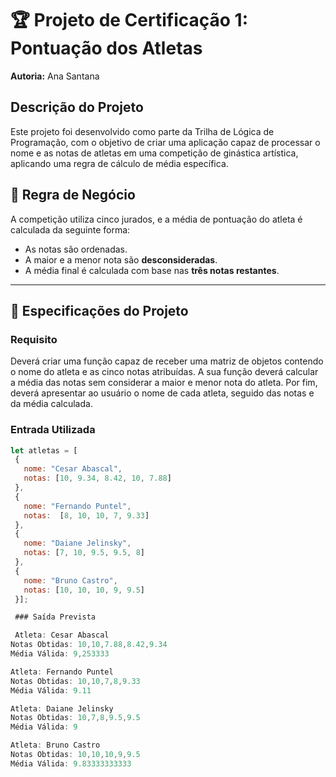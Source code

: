 # 🏆 Projeto de Certificação 1: Pontuação dos Atletas

**Autoria:** Ana Santana

## Descrição do Projeto

Este projeto foi desenvolvido como parte da Trilha de Lógica de Programação, com o objetivo de criar uma aplicação capaz de processar o nome e as notas de atletas em uma competição de ginástica artística, aplicando uma regra de cálculo de média específica.

## 🎯 Regra de Negócio

A competição utiliza cinco jurados, e a média de pontuação do atleta é calculada da seguinte forma:

* As notas são ordenadas.
* A maior e a menor nota são **desconsideradas**.
* A média final é calculada com base nas **três notas restantes**.

---

## 📝 Especificações do Projeto

### Requisito

Deverá criar uma função capaz de receber uma matriz de objetos contendo o nome do atleta e as cinco notas atribuídas. A sua função deverá calcular a média das notas sem considerar a maior e menor nota do atleta. Por fim, deverá apresentar ao usuário o nome de cada atleta, seguido das notas e da média calculada.

### Entrada Utilizada

```javascript
let atletas = [
 {
   nome: "Cesar Abascal",
   notas: [10, 9.34, 8.42, 10, 7.88]
 },
 {
   nome: "Fernando Puntel",
   notas:  [8, 10, 10, 7, 9.33]
 },
 {
   nome: "Daiane Jelinsky",
   notas: [7, 10, 9.5, 9.5, 8]
 },
 {
   nome: "Bruno Castro",
   notas: [10, 10, 10, 9, 9.5]
 }];

 ### Saída Prevista

 Atleta: Cesar Abascal
Notas Obtidas: 10,10,7.88,8.42,9.34
Média Válida: 9,253333

Atleta: Fernando Puntel
Notas Obtidas: 10,10,7,8,9.33
Média Válida: 9.11

Atleta: Daiane Jelinsky
Notas Obtidas: 10,7,8,9.5,9.5
Média Válida: 9

Atleta: Bruno Castro
Notas Obtidas: 10,10,10,9,9.5
Média Válida: 9.83333333333